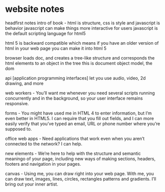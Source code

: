 # website notes
headfirst notes
intro of book - 
html is structure, css is style and javascript is behavior
javascript can make things more interactive for users
javascript is the default scripting language for html5
 <script src="lounge.js"></script>
html 5 is backward compatible which means if you have an older version of html in your web page you can make it into html 5

browser loads doc, and creates a tree-like structure and corresponds the html elements to an object in the tree
this is document object model, the dom

api [application programming interfaces] let you use audio, video, 2d drawing, and more

web workers - You’ll want me whenever you need several scripts running concurrently and in the background, so your user interface remains responsive.

forms - You might have used me in HTML 4 to enter information, but I’m even better in HTML5. I can require that you fill out fields, and I can more easily verify that you’ve typed an email, URL or phone number where you’re supposed to.

office web apps - Need applications that work even when you aren’t connected to the network? I can help.

new elements - We’re here to help with the structure and semantic meaningo of your page, including new ways of making sections, headers, footers and navigation in your pages.

canvas - Using me, you can draw right into your web page. With me, you can draw text, images, lines, circles, rectangles patterns and gradients. I’ll bring out your inner artist.
